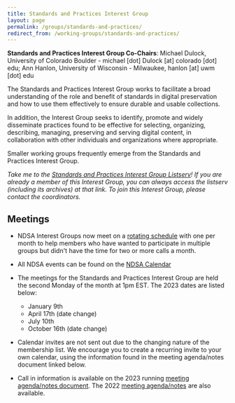 ```yaml
---
title: Standards and Practices Interest Group
layout: page
permalink: /groups/standards-and-practices/
redirect_from: /working-groups/standards-and-practices/
---
```


**Standards and Practices Interest Group Co-Chairs**: Michael Dulock, University of Colorado Boulder - michael [dot] Dulock [at] colorado [dot] edu; Ann Hanlon, University of Wisconsin - Milwaukee, hanlon [at] uwm [dot] edu

The Standards and Practices Interest Group works to facilitate a broad understanding of the role and benefit of standards in digital preservation and how to use them effectively to ensure durable and usable collections.

In addition, the Interest Group seeks to identify, promote and widely disseminate practices found to be effective for selecting, organizing, describing, managing, preserving and serving digital content, in collaboration with other individuals and organizations where appropriate.

Smaller working groups frequently emerge from the Standards and Practices Interest Group. 

*Take me to the [Standards and Practices Interest Group Listserv](http://lists.clir.org/cgi-bin/wa?A0=NDSA-STANDARDS)! If you are already a member of this Interest Group, you can always access the listserv (including its archives) at that link. To join this Interest Group, please contact the coordinators.*

## Meetings
  * NDSA Interest Groups now meet on a [rotating schedule](https://ndsa.org//2022/02/10/scheduling-changes-for-ndsa-interest-groups.html) with one per month to help members who have wanted to participate in multiple groups but didn't have the time for two or more calls a month.
  * All NDSA events can be found on the [NDSA Calendar](https://ndsa.org/about/calendar/)  
  * The meetings for the Standards and Practices Interest Group are held the second Monday of the month at 1pm EST.  The 2023 dates are listed below:
    * January 9th
    * April 17th (date change)
    * July 10th
    * October 16th (date change)
  * Calendar invites are not sent out due to the changing nature of the membership list.  We encourage you to create a recurring invite to your own calendar, using the information found in the meeting agenda/notes document linked below.
  
  * Call in information is available on the 2023 running [meeting agenda/notes document](https://docs.google.com/document/d/1uZTLsrxG1UX4tWSK1Gd_rVcbDG0qw1x5rR2DTHSMImw/edit#).  The 2022 [meeting agenda/notes](https://docs.google.com/document/d/13mvPbJ3bNUDMyvuQHac0YryiRPEnwHQY7Tk_x_e3n4c/edit) are also available.
 
<!--Current activities include:

- Conducting a survey to identify biggest challenges related to preserving video and creating action plans to address the survey results
- Initiating an Email Preservation Interest Group to discuss issues, projects and workflows to preserve email
- Hosting a Digital/Software-Based Art discussion with leading experts in the field
- Continuing a project to improve Wikipedia’s [coverage of digital preservation](http://en.wikipedia.org/wiki/Wikipedia:WikiProject_Digital_Preservation) in general, but particularly in these areas:
  - Digital preservation terms, concepts, theories, strategies and history
  - Standards, best practices and common methods for:
    - Packaging, transferring or modeling digital content
    - Preserving the usability of digital content long-term
    - Encoding and wrapping digital content using file formats, compression schemes, etc.
    - Describing digital content using metadata
  - Preservation repository architecture, operations and policies
  - Certifying the trustworthiness of preservation repositories
  - Related large-scale initiatives

[Who’s Minding the (Data) Store? Results of the NDSA Digital Preservation Staffing Survey](/documents/NDSA-staff-survey-poster-ipres2012.pdf) (PDF). Poster from [iPres2012](http://dci.ischool.utoronto.ca/ipres-2012-ninth-annual-conference-october-1-5-2012-ischool-university-of-toronto-canada/).

### Report: "The Benefits and Risks of the PDF/A-3 File Format for Archival Institutions"

A [report](/documents/NDSA_PDF_A3_report_final022014.pdf) (pdf) created by the Standards and Practices Interest Group that takes a measured look at the costs and benefits of the widespread use of the PDF/A-3 format, especially as it effects content arriving in collecting institutions. It provides background on the technical development of the specification, identifies specific scenarios under which the format might be used and suggests policy prescriptions for collecting institutions to consider. More information in a [2/20/14 blog post](http://blogs.loc.gov/digitalpreservation/2014/02/new-ndsa-report-the-benefits-and-risks-of-the-pdfa-3-file-format-for-archival-institutions/) on the Signal.

### Report: "Staffing for Effective Digital Preservation"

A [report](/documents/NDSA-Staffing-Survey-Report-Final122013.pdf) (pdf) created by the Standards and Practices Interest Group, sharing what the group learned by surveying 85 institutions with a mandate to preserve digital content about how they staffed and organized their preservation functions. More information in a [12/16/13 blog post](http://blogs.loc.gov/digitalpreservation/2013/12/just-released-staffing-for-effective-digital-preservation-an-ndsa-report/) on the Signal.
-->